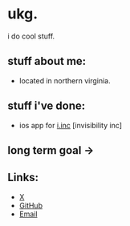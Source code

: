 # ukg.

i do cool stuff.

## stuff about me:
- located in northern virginia.

## stuff i've done:
- ios app for [i.inc](https://i.inc) [invisibility inc]

## long term goal ->
## Links:
- [X](https://x.com/ukg___)
- [GitHub](https://github.com/uz-g)
- [Email](mailto:u@ukg.one)

